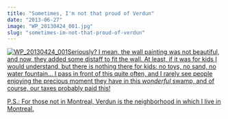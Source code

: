 ```yaml
---
title: "Sometimes, I'm not that proud of Verdun"
date: "2013-06-27"
image: "WP_20130424_001.jpg"
slug: "sometimes-im-not-that-proud-of-verdun"
---
```


[![WP_20130424_001](images/WP_20130424_001.jpg)Seriously? I mean, the wall painting was not beautiful, and now, they added some distaff to fit the wall. At least, if it was for kids I would understand, but there is nothing there for kids: no toys, no sand, no water fountain... I pass in front of this quite often, and I rarely see people enjoying the precious moment they have in this _wonderful_ swamp, and of course, our taxes probably paid this!](http://fred.dev/content/uploads/2013/06/WP_20130424_001.jpg)

[P.S.: For those not in Montreal, Verdun is the neighborhood in which I live in Montreal.](http://fred.dev/content/uploads/2013/06/WP_20130424_001.jpg)

